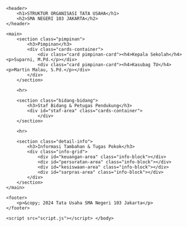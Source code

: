 <!DOCTYPE html>
<html lang="id">
<head>
    <meta charset="UTF-8">
    <meta name="viewport" content="width=device-width, initial-scale=1.0">
    <title>Organisasi TU SMA 103 JKT</title>
    <link rel="stylesheet" href="style.css"> </head>
<body>

    <header>
        <h1>STRUKTUR ORGANISASI TATA USAHA</h1>
        <h2>SMA NEGERI 103 JAKARTA</h2>
    </header>

    <main>
        <section class="pimpinan">
            <h3>Pimpinan</h3>
            <div class="cards-container">
                <div class="card pimpinan-card"><h4>Kepala Sekolah</h4><p>Suparni, M.Pd.</p></div>
                <div class="card pimpinan-card"><h4>Kasubag TU</h4><p>Martin Malau, S.Pd.</p></div>
            </div>
        </section>

        <hr>

        <section class="bidang-bidang">
            <h3>Staf Bidang & Petugas Pendukung</h3>
            <div id="staf-area" class="cards-container">
                </div>
        </section>

        <hr>

        <section class="detail-info">
            <h3>Informasi Tambahan & Tugas Pokok</h3>
            <div class="info-grid">
                <div id="keuangan-area" class="info-block"></div>
                <div id="persuratan-area" class="info-block"></div>
                <div id="kesiswaan-area" class="info-block"></div>
                <div id="sarpras-area" class="info-block"></div>
            </div>
        </section>
    </main>

    <footer>
        <p>&copy; 2024 Tata Usaha SMA Negeri 103 Jakarta</p>
    </footer>

    <script src="script.js"></script> </body>
</html>



